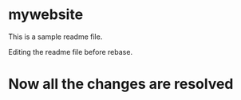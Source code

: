 # mywebsite

This is a sample readme file.

Editing the readme file before rebase.

# Now all the changes are resolved
